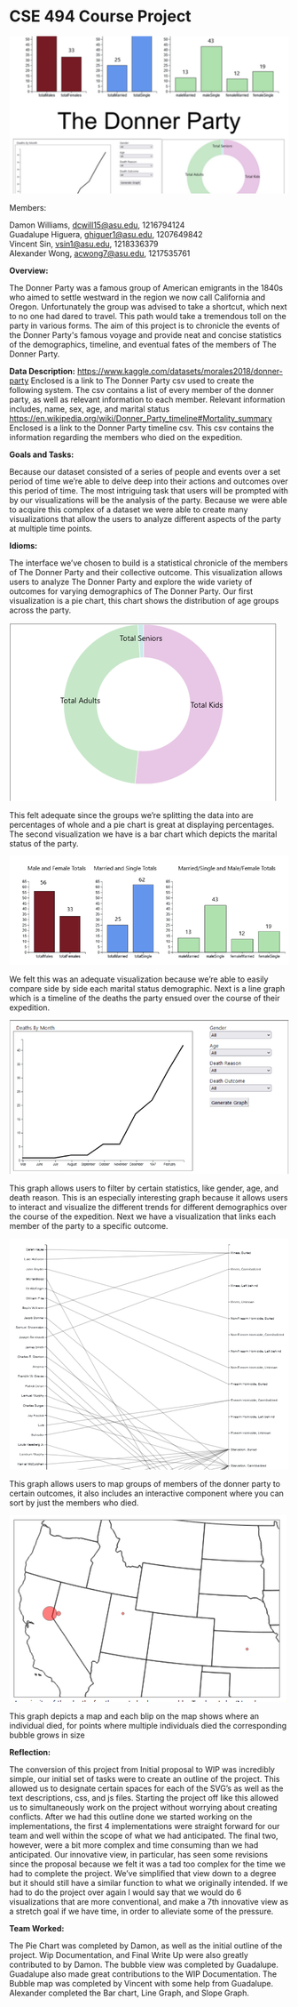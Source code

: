 
# **CSE 494 Course Project**


![](thumbnail.png)

Members:

Damon Williams, dcwill15@asu.edu, 1216794124     
Guadalupe Higuera, ghiguer1@asu.edu, 1207649842    
Vincent Sin, vsin1@asu.edu, 1218336379        
Alexander Wong, acwong7@asu.edu, 1217535761

**Overview:**

The Donner Party was a famous group of American emigrants in the 1840s who aimed to settle westward in the region we now call California and Oregon.  Unfortunately the group was advised to take a shortcut, which next to no one had dared to travel. This path would take a tremendous toll on the party in various forms. The aim of this project is to chronicle the events of the Donner Party's famous voyage and provide neat and concise statistics of the demographics, timeline, and eventual fates of the members of The Donner Party. 

**Data Description:**
https://www.kaggle.com/datasets/morales2018/donner-party
Enclosed is a link to The Donner Party csv used to create the following system. The csv contains a list of every member of the donner party, as well as relevant information to each member. Relevant information includes, name, sex, age, and marital status
https://en.wikipedia.org/wiki/Donner_Party_timeline#Mortality_summary
Enclosed is a link to the Donner Party timeline csv. This csv contains the information regarding the members who died on the expedition. 

**Goals and Tasks:**

Because our dataset consisted of a series of people and events over a set period of time we’re able to delve deep into their actions and outcomes over this period of time. The most intriguing task that users will be prompted with by our visualizations will be the analysis of the party. Because we were able to acquire this complex of a dataset we were able to create many visualizations that allow the users to analyze different aspects of the party at multiple time points.

**Idioms:**

The interface we’ve chosen to build is a statistical chronicle of the members of The Donner Party and their collective outcome. 
This visualization allows users to analyze The Donner Party and explore the wide variety of outcomes for varying demographics of The Donner Party. 
Our first  visualization is a pie chart, this chart shows the distribution of age groups across the party. 

![](img1.png)

This felt adequate since the groups we’re splitting the data into are percentages of whole and a pie chart is great at displaying percentages. 
The second visualization we have is a bar chart which depicts the marital status of the party.  

![](img2.png)

We felt this was an adequate visualization because we’re able to easily compare side by side each marital status demographic. 
Next is a line graph which is a timeline of the deaths the party ensued over the course of their expedition.  

![](img3.png)

This graph allows users to filter by certain statistics, like gender, age, and death reason. 
This is an especially interesting graph because it allows users to interact and visualize the different trends for 
different demographics over the course of the expedition. Next we have a visualization that links each member of the party to a specific outcome.

![](img4.png)

This graph allows users to map groups of members of the donner party to certain outcomes, it also includes an interactive component where you can sort by just the members who died. 

![](img5.png)

This graph depicts a map and each blip on the map shows where an individual died, for points where multiple individuals died the corresponding bubble grows in size

**Reflection:**

The conversion of this project from Initial proposal to WIP was incredibly simple, our initial set of tasks were to create an outline of the project. This allowed us to designate certain spaces for each of the SVG’s as well as the text descriptions, css, and js files. Starting the project off like this allowed us to simultaneously work on the project without worrying about creating conflicts. After we had this outline done we started working on the implementations, the first 4 implementations were straight forward for our team and well within the scope of what we had anticipated. The final two, however, were a bit more complex and time consuming than we had anticipated. Our innovative view, in particular, has seen some revisions since the proposal because we felt it was a tad too complex for the time we had to complete the project. We’ve simplified that view down to a degree but it should still have a similar function to what we originally intended. If we had to do the project over again I would say that we would do 6 visualizations that are more conventional, and make a 7th innovative view as a stretch goal if we have time, in order to alleviate some of the pressure. 

**Team Worked:**

The Pie Chart was completed by Damon, as well as the initial outline of the project. Wip Documentation, and Final Write Up were also greatly contributed to by Damon.
The bubble view was completed by Guadalupe. Guadalupe also made great contributions to the WIP Documentation. 
The Bubble map was completed by Vincent with some help from Guadalupe. 
Alexander completed the Bar chart, Line Graph, and Slope Graph.
